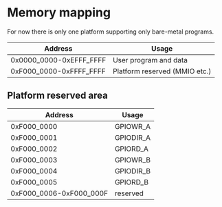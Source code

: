 # Memory mapping
For now there is only one platform supporting only bare-metal programs.

| Address | Usage |
|---------|-------|
| 0x0000_0000-0xEFFF_FFFF | User program and data |
| 0xF000_0000-0xFFFF_FFFF | Platform reserved (MMIO etc.) |

## Platform reserved area
| Address | Usage |
|---------|-------|
| 0xF000_0000 | GPIOWR_A   |
| 0xF000_0001 | GPIODIR_A  |
| 0xF000_0002 | GPIORD_A   |
| 0xF000_0003 | GPIOWR_B   |
| 0xF000_0004 | GPIODIR_B  |
| 0xF000_0005 | GPIORD_B   |
| 0xF000_0006-0xF000_000F | reserved |